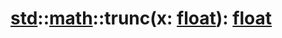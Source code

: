 # [std](/libs/std/)::[math](/libs/std/math/)::trunc(x:&nbsp;[float](/libs/std/core/type.float.md)):&nbsp;[float](/libs/std/core/type.float.md)
